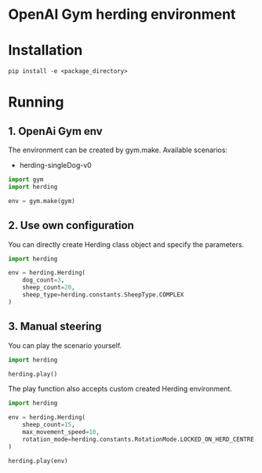 # OpenAI Gym herding environment

Installation
============
```
pip install -e <package_directory>
```
Running
============
## 1. OpenAi Gym env
The environment can be created by gym.make. Available scenarios:
* herding-singleDog-v0
```python
import gym
import herding

env = gym.make(gym)
```
## 2. Use own configuration
You can directly create Herding class object and specify the parameters.
```python
import herding

env = herding.Herding(
    dog_count=3,
    sheep_count=20,
    sheep_type=herding.constants.SheepType.COMPLEX
)
```
## 3. Manual steering
You can play the scenario yourself. 
```python
import herding

herding.play()
```
The play function also accepts custom created Herding environment.
```python
import herding

env = herding.Herding(
    sheep_count=15,
    max_movement_speed=10,
    rotation_mode=herding.constants.RotationMode.LOCKED_ON_HERD_CENTRE
)

herding.play(env)
```